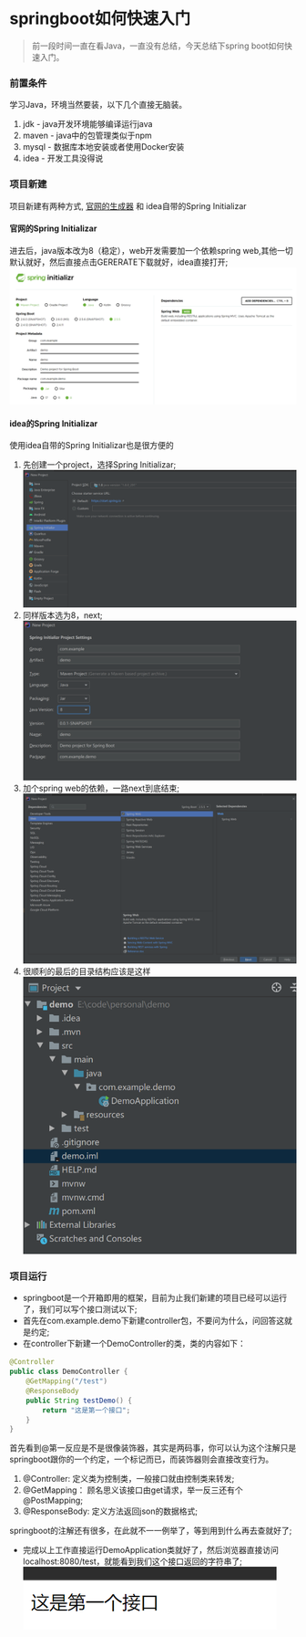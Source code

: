 # springboot如何快速入门


> 前一段时间一直在看Java，一直没有总结，今天总结下spring boot如何快速入门。

### 前置条件
学习Java，环境当然要装，以下几个直接无脑装。
1. jdk - java开发环境能够编译运行java
2. maven - java中的包管理类似于npm
3. mysql - 数据库本地安装或者使用Docker安装
4. idea - 开发工具没得说

### 项目新建
项目新建有两种方式, [官网的生成器](https://start.spring.io/) 和 idea自带的Spring Initializar

#### 官网的Spring Initializar
进去后，java版本改为8（稳定），web开发需要加一个依赖spring web,其他一切默认就好，然后直接点击GERERATE下载就好，idea直接打开;
![avatar](/images/posts/springInit.png)

#### idea的Spring Initializar
使用idea自带的Spring Initializar也是很方便的
1. 先创建一个project，选择Spring Initializar;
![avatar](/images/posts/springInitIdea.png)
2. 同样版本选为8，next;
![avatar](/images/posts/springInitIdea2.png)
3. 加个spring web的依赖，一路next到底结束;
![avatar](/images/posts/springInitIdea3.png)
4. 很顺利的最后的目录结构应该是这样
![avatar](/images/posts/springInitProject.png)

### 项目运行
* springboot是一个开箱即用的框架，目前为止我们新建的项目已经可以运行了，我们可以写个接口测试以下;
* 首先在com.example.demo下新建controller包，不要问为什么，问回答这就是约定;
* 在controller下新建一个DemoController的类，类的内容如下：
```java
@Controller
public class DemoController {
    @GetMapping("/test")
    @ResponseBody
    public String testDemo() {
        return "这是第一个接口";
    }
}
```
首先看到@第一反应是不是很像装饰器，其实是两码事，你可以认为这个注解只是springboot跟你的一个约定，一个标记而已，而装饰器则会直接改变行为。
1. @Controller: 定义类为控制类，一般接口就由控制类来转发;
2. @GetMapping： 顾名思义该接口由get请求，举一反三还有个@PostMapping;
3. @ResponseBody: 定义方法返回json的数据格式;

springboot的注解还有很多，在此就不一一例举了，等到用到什么再去查就好了;

* 完成以上工作直接运行DemoApplication类就好了，然后浏览器直接访问localhost:8080/test，就能看到我们这个接口返回的字符串了;
![avatar](/images/posts/springbootInitTest.png)




